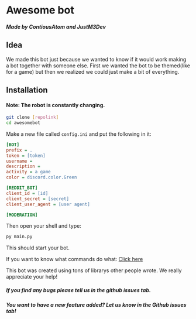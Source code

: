Awesome bot
=====
##### Made by ContiousAtom and JustM3Dev

## Idea
We made this bot just because we wanted to know if it would work making a bot together with someone else. First we wanted the bot to be themed(like for a game) but then we realized we could just make a bit of everything.

## Installation
#### Note: The robot is constantly changing.

```bash
git clone [repolink]
cd awesomebot
```
Make a new file called `config.ini` and put the following in it:

```ini
[BOT]
prefix = .
token = [token]
username = 
description = 
activity = a game
color = discord.color.Green

[REDDIT_BOT]
client_id = [id]
client_secret = [secret]
client_user_agent = [user agent]

[MODERATION]
```
Then open your shell and type:
```bash
py main.py
```
This should start your bot.

If you want to know what commands do what:
[Click here](https://readthedocs.io/bots/awesomebot/docs/ "AwesomeBot Docs")

This bot was created using tons of librarys other people wrote.
We really appreciate your help!

##### If you find any bugs please tell us in the github issues tab.
##### You want to have a new feature added? Let us know in the Github issues tab!
